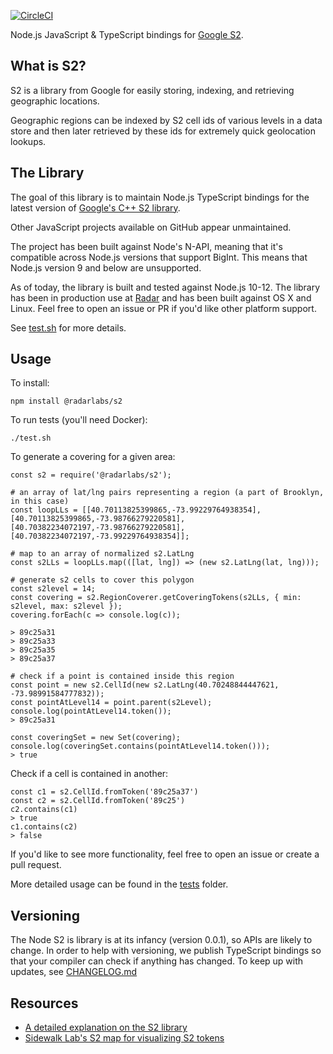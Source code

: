 [![CircleCI](https://circleci.com/gh/radarlabs/s2.svg?style=svg&circle-token=ed5b9fcba959e9b786eb5e8d714f9715253e020c)](https://circleci.com/gh/radarlabs/s2)

Node.js JavaScript & TypeScript bindings for [Google S2](http://s2geometry.io/).

## What is S2?

S2 is a library from Google for easily storing, indexing, and retrieving geographic locations.

Geographic regions can be indexed by S2 cell ids of various levels in a data store and then later retrieved by these ids for extremely quick geolocation lookups.

## The Library

The goal of this library is to maintain Node.js TypeScript bindings for the latest version of [Google's C++ S2 library](https://github.com/google/s2geometry).

Other JavaScript projects available on GitHub appear unmaintained.

The project has been built against Node's N-API, meaning that it's compatible across Node.js versions that support BigInt.
This means that Node.js version 9 and below are unsupported.

As of today, the library is built and tested against Node.js 10-12. The library has been in production use at [Radar](https://radar.io) and has been built against OS X and Linux. Feel free to open an issue or PR if you'd like other platform support.

See [test.sh](https://github.com/radarlabs/s2/blob/master/test.sh) for more details.

## Usage

To install:

```
npm install @radarlabs/s2
```

To run tests (you'll need Docker):
```
./test.sh
```

To generate a covering for a given area:

```
const s2 = require('@radarlabs/s2');

# an array of lat/lng pairs representing a region (a part of Brooklyn, in this case)
const loopLLs = [[40.70113825399865,-73.99229764938354],[40.70113825399865,-73.98766279220581],[40.70382234072197,-73.98766279220581],[40.70382234072197,-73.99229764938354]];

# map to an array of normalized s2.LatLng
const s2LLs = loopLLs.map(([lat, lng]) => (new s2.LatLng(lat, lng)));

# generate s2 cells to cover this polygon
const s2level = 14;
const covering = s2.RegionCoverer.getCoveringTokens(s2LLs, { min: s2level, max: s2level });
covering.forEach(c => console.log(c));

> 89c25a31
> 89c25a33
> 89c25a35
> 89c25a37

# check if a point is contained inside this region
const point = new s2.CellId(new s2.LatLng(40.70248844447621, -73.98991584777832));
const pointAtLevel14 = point.parent(s2Level);
console.log(pointAtLevel14.token());
> 89c25a31

const coveringSet = new Set(covering);
console.log(coveringSet.contains(pointAtLevel14.token()));
> true

```

Check if a cell is contained in another:

```
const c1 = s2.CellId.fromToken('89c25a37')
const c2 = s2.CellId.fromToken('89c25')
c2.contains(c1)
> true
c1.contains(c2)
> false
```

 If you'd like to see more functionality, feel free to open an issue or create a pull request.

More detailed usage can be found in the [tests](https://github.com/radarlabs/s2/tree/master/test) folder.

## Versioning

The Node S2 is library is at its infancy (version 0.0.1), so APIs are likely to change.
In order to help with versioning, we publish TypeScript bindings so that your compiler can check
if anything has changed. To keep up with updates, see [CHANGELOG.md](https://github.com/radarlabs/s2/blob/master/CHANGELOG.md)

## Resources

- [A detailed explanation on the S2 library](http://s2geometry.io/)
- [Sidewalk Lab's S2 map for visualizing S2 tokens](https://s2.sidewalklabs.com/regioncoverer/)
